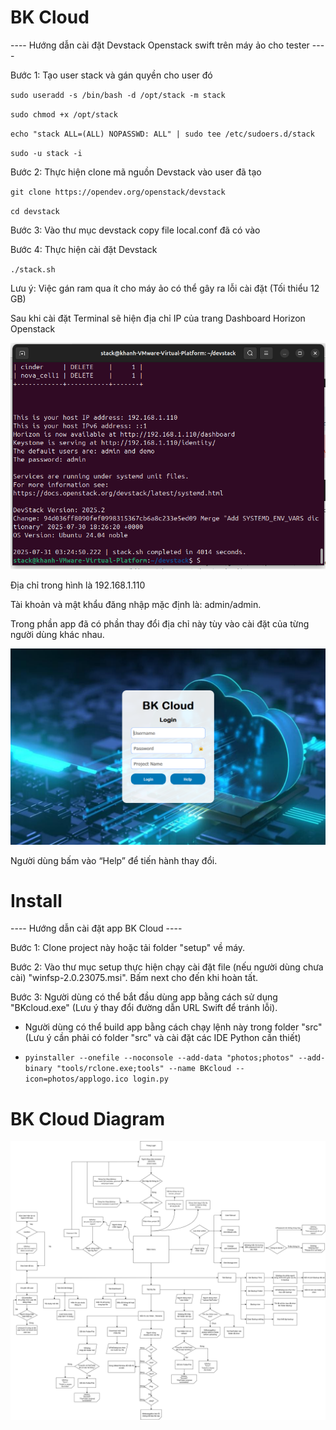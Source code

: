 # BK Cloud
---- Hướng dẫn cài đặt Devstack Openstack swift trên máy ảo cho tester ----

Bước 1: Tạo user stack và gán quyền cho user đó

`sudo useradd -s /bin/bash -d /opt/stack -m stack`

`sudo chmod +x /opt/stack`

`echo "stack ALL=(ALL) NOPASSWD: ALL" | sudo tee /etc/sudoers.d/stack`

`sudo -u stack -i`

Bước 2: Thực hiện clone mã nguồn Devstack vào user đã tạo 

`git clone https://opendev.org/openstack/devstack`

`cd devstack`

Bước 3: Vào thư mục devstack copy file local.conf đã có vào

Bước 4: Thực hiện cài đặt Devstack

`./stack.sh`

Lưu ý: Việc gán ram qua ít cho máy ảo có thể gây ra lỗi cài đặt (Tối thiểu 12 GB)

Sau khi cài đặt Terminal sẽ hiện địa chỉ IP của trang Dashboard Horizon Openstack

![manual9.png](src/photos/manual9.png)

Địa chỉ trong hình là 192.168.1.110 

Tài khoản và mật khẩu đăng nhập mặc định là: admin/admin. 

Trong phần app đã có phần thay đổi địa chỉ này tùy vào cài đặt của từng người dùng khác nhau.

![manual1.png](src/photos/manual1.png)

Người dùng bấm vào “Help” để tiến hành thay đổi.
# Install

---- Hướng dẫn cài đặt app BK Cloud ----

Bước 1: Clone project này hoặc tải folder "setup" về máy.

Bước 2: Vào thư mục setup thực hiện chạy cài đặt file (nếu người dùng chưa cài) "winfsp-2.0.23075.msi". Bấm next cho đến khi hoàn tất.

Bước 3: Người dùng có thể bắt đầu dùng app bằng cách sử dụng "BKcloud.exe" (Lưu ý thay đổi đường dẫn URL Swift để tránh lỗi).

* Người dùng có thể build app bằng cách chạy lệnh này trong folder "src" (Lưu ý cần phải có folder "src" và cài đặt các IDE Python cần thiết)

* `pyinstaller --onefile --noconsole --add-data "photos;photos" --add-binary "tools/rclone.exe;tools" --name BKcloud --icon=photos/applogo.ico login.py`

# BK Cloud Diagram

![diagram.jpg](src/photos/diagram.png)